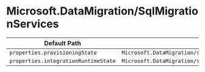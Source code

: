 # Microsoft.DataMigration/SqlMigrationServices

| Default Path | Alias |
|---|---|
| `properties.provisioningState` | `Microsoft.DataMigration/sqlMigrationServices/provisioningState` |
| `properties.integrationRuntimeState` | `Microsoft.DataMigration/sqlMigrationServices/integrationRuntimeState` |

